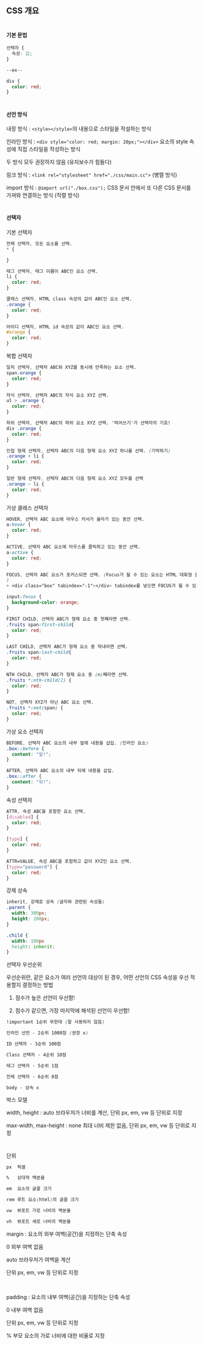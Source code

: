 ## CSS 개요
#

#### 기본 문법

```css
선택자 {
  속성: 값;
}

--ex--

div {
  color: red;
}
```

#
#### 선언 방식

내장 방식 : `<style></style>`의 내용으로 스타일을 작설하는 방식  

인라인 방식 : `<div style="color: red; margin: 20px;"></div>` 요소의 style 속성에 직접 스타일을 작성하는 방식 

두 방식 모두 권장하지 않음 (유지보수가 힘들다)

링크 방식 : `<link rel="stylesheet" href="./css/main.cc">` (병렬 방식)

import 방식 : `@import url("./box.css");` CSS 문서 안에서 또 다른 CSS 문서를 가져와 연결하는 방식 (직렬 방식)

#
#### 선택자

기본 선택자

```css
전체 선택자, 모든 요소를 선택.
* { 

}

태그 선택자, 태그 이름이 ABC인 요소 선택.
li {
  color: red;
}

클래스 선택자, HTML class 속성의 값이 ABC인 요소 선택.
.orange {
  color: red;
}

아이디 선택자, HTML id 속성의 값이 ABC인 요소 선택.
#orange {
  color: red;
}
```

복합 선택자

```css
일치 선택자, 선택자 ABC와 XYZ를 동시에 만족하는 요소 선택.
span.orange {
  color: red;
}

자식 선택자, 선택자 ABC의 자식 요소 XYZ 선택.
ul > .orange {
  color: red;
}

하위 선택자, 선택자 ABC의 하위 요소 XYZ 선택. '띄어쓰기'가 선택자의 기호!
div .orange {
  color: red;
}

인접 형제 선택자, 선택자 ABC의 다음 형제 요소 XYZ 하나를 선택. (기억하기)
.orange + li {
  color: red;
}

일반 형제 선택자, 선택자 ABC의 다음 형제 요소 XYZ 모두를 선택
.orange ~ li {
  color: red;
}
```

가상 클래스 선택자

```css
HOVER, 선택자 ABC 요소에 마우스 커서가 올라가 있는 동안 선택.
a:hover {
  color: red;
}

ACTIVE, 선택자 ABC 요소에 마우스를 클릭하고 있는 동안 선택.
a:active {
  color: red;
}

FOCUS, 선택자 ABC 요소가 포커스되면 선택. (Focus가 될 수 있는 요소는 HTML 대화형 콘텐츠가 해당 ex INPUT, A, BUTTON, LABEL, SELECT 등
)
+ <div class="box" tabindex="-1"></div> tabindex를 넣으면 FOCUS가 될 수 있는 요소로 바뀜

input:focus {
  background-color: orange;
}

FIRST CHILD, 선택자 ABC가 형제 요소 중 첫째라면 선택.
.fruits span:first-child{
  color: red;
}

LAST CHILD, 선택자 ABC가 형제 요소 중 막내라면 선택.
.fruits span:last-child{
  color: red;
}

NTH CHILD, 선택자 ABC가 형제 요소 중 (n)째라면 선택.
.fruits *:nth-child(2) {
  color: red;
}

NOT, 선택자 XYZ가 아닌 ABC 요소 선택.
.fruits *:not(span) {
  color: red;  
}
```

가상 요소 선택자
```css
BEFORE, 선택자 ABC 요소의 내부 앞에 내용을 삽입. (인라인 요소)
.box::before {
  content: "앞!";
}

AFTER, 선택자 ABC 요소의 내부 뒤에 내용을 삽입.
.box::after {
  content: "뒤!";
}
```

속성 선택자

```css
ATTR, 속성 ABC을 포함한 요소 선택.
[disabled] {
  color: red;
}

[type] {
  color: red;
}

ATTR=VALUE, 속성 ABC을 포함하고 값이 XYZ인 요소 선택.
[type="password"] {
  color: red;
}
```

강제 상속

```css
inherit, 강제로 상속 (글자와 관련된 속성들)
.parent {
  width: 300px;
  height: 200px;
}

.child {
  width: 100px
  height: inherit;
}
```

선택자 우선순위

우선순위란, 같은 요소가 여러 선언의 대상이 된 경우, 어떤 선언의 CSS 속성을 우선 적용할지 결정하는 방법

1.  점수가 높은 선언이 우선함!

2. 점수가 같으면, 가장 마지막에 해석된 선언이 우선함!

```css
!important 1순위 무한대 (잘 사용하지 않음)

인라인 선언 - 2순위 1000점 (권장 x)

ID 선택자 - 3순위 100점

Class 선택자 - 4순위 10점

태그 선택자 - 5순위 1점

전체 선택자 - 6순위 0점

body - 상속 x
```

박스 모델

width, height : auto 브라우저가 너비를 계산, 단위 px, em, vw 등 단위로 지정

max-width, max-height : none 최대 너비 제한 없음, 단위 px, em, vw 등 단위로 지정

#
단위

```css
px  픽셀

%   상대적 백분율

em  요소의 글꼴 크기

rem 루트 요소(html)의 글꼴 크기

vw  뷰포트 가로 너비의 백분율

vh  뷰포트 세로 너비의 백분율
```

margin : 요소의 외부 여백(공간)을 지정하는 단축 속성

0 외부 여백 없음

auto 브라우저가 여백을 계산

단위 px, em, vw 등 단위로 지정

</br>

padding : 요소의 내부 여백(공간)을 지정하는 단축 속성

0 내부 여백 없음

단위 px, em, vw 등 단위로 지정

% 부모 요소의 가로 너비에 대한 비율로 지정


